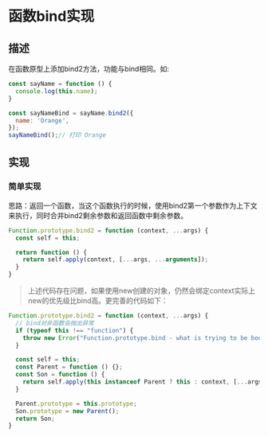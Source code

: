 # 函数bind实现 #

## 描述 ##

在函数原型上添加bind2方法，功能与bind相同。如:

```JavaScript
const sayName = function () {
  console.log(this.name);
}

const sayNameBind = sayName.bind2({
  name: 'Orange',
});
sayNameBind();// 打印 Orange
```

## 实现 ##

### 简单实现 ###

思路：返回一个函数，当这个函数执行的时候，使用bind2第一个参数作为上下文来执行，同时合并bind2剩余参数和返回函数中剩余参数。

```JavaScript
Function.prototype.bind2 = function (context, ...args) {
  const self = this;

  return function () {
    return self.apply(context, [...args, ...arguments]);
  }
}
```

> 上述代码存在问题，如果使用new创建的对象，仍然会绑定context实际上new的优先级比bind高。更完善的代码如下：

```JavaScript
Function.prototype.bind2 = function (context, ...args) {
  // bind对非函数会抛出异常
  if (typeof this !== "function") {
    throw new Error("Function.prototype.bind - what is trying to be bound is not callable");
  }

  const self = this;
  const Parent = function () {};
  const Son = function () {
    return self.apply(this instanceof Parent ? this : context, [...args, ...arguments]);
  }

  Parent.prototype = this.prototype;
  Son.prototype = new Parent();
  return Son;
}
```
